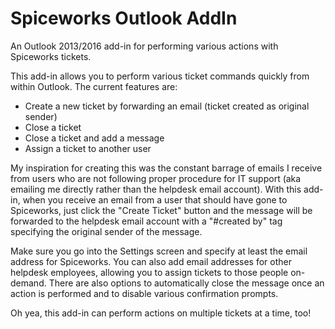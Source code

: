 # Spiceworks Outlook AddIn
An Outlook 2013/2016 add-in for performing various actions with Spiceworks tickets.

This add-in allows you to perform various ticket commands quickly from within Outlook.  The current features are:

* Create a new ticket by forwarding an email (ticket created as original sender)
* Close a ticket
* Close a ticket and add a message
* Assign a ticket to another user

My inspiration for creating this was the constant barrage of emails I receive from users who are not following proper procedure for IT support (aka emailing me directly rather than the helpdesk email account).  With this add-in, when you receive an email from a user that should have gone to Spiceworks, just click the "Create Ticket" button and the message will be forwarded to the helpdesk email account with a "#created by" tag specifying the original sender of the message.

Make sure you go into the Settings screen and specify at least the email address for Spiceworks.  You can also add email addresses for other helpdesk employees, allowing you to assign tickets to those people on-demand.  There are also options to automatically close the message once an action is performed and to disable various confirmation prompts.

Oh yea, this add-in can perform actions on multiple tickets at a time, too!
